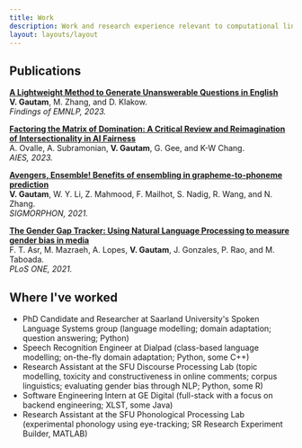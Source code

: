 ```yaml
---
title: Work
description: Work and research experience relevant to computational linguistics and NLP
layout: layouts/layout
---
```


## Publications

**[A Lightweight Method to Generate Unanswerable Questions in English](https://aclanthology.org/2023.findings-emnlp.491/)**<br>
**V. Gautam**, M. Zhang, and D. Klakow.<br>
_Findings of EMNLP, 2023._

**[Factoring the Matrix of Domination: A Critical Review and Reimagination of Intersectionality in AI Fairness](https://dl.acm.org/doi/10.1145/3600211.3604705)**<br>
A. Ovalle, A. Subramonian, **V. Gautam**, G. Gee, and K-W Chang.<br>
_AIES, 2023._

**[Avengers, Ensemble! Benefits of ensembling in grapheme-to-phoneme prediction](https://aclanthology.org/2021.sigmorphon-1.16/)**<br>
**V. Gautam**, W. Y. Li, Z. Mahmood, F. Mailhot, S. Nadig, R. Wang, and N. Zhang.<br>
_SIGMORPHON, 2021._

**[The Gender Gap Tracker: Using Natural Language Processing to measure gender bias in media](https://journals.plos.org/plosone/article?id=10.1371/journal.pone.0245533)**<br>
F. T. Asr, M. Mazraeh, A. Lopes, **V. Gautam**, J. Gonzales, P. Rao, and M. Taboada.<br>
_PLoS ONE, 2021._

## Where I've worked

- PhD Candidate and Researcher at Saarland University's Spoken Language Systems group (language modelling; domain adaptation; question answering; Python)
- Speech Recognition Engineer at Dialpad (class-based language modelling; on-the-fly domain adaptation; Python, some C++)
- Research Assistant at the SFU Discourse Processing Lab (topic modelling, toxicity and constructiveness in online comments; corpus linguistics; evaluating gender bias through NLP; Python, some R)
- Software Engineering Intern at GE Digital (full-stack with a focus on backend engineering; XLST, some Java)
- Research Assistant at the SFU Phonological Processing Lab (experimental phonology using eye-tracking; SR Research Experiment Builder, MATLAB)
